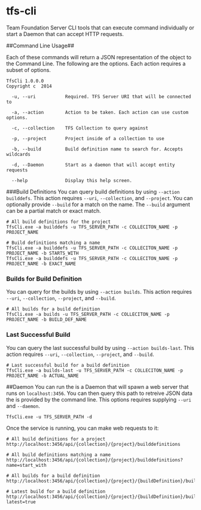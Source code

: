 tfs-cli
=======

Team Foundation Server CLI tools that can execute command individually or start a Daemon that can accept HTTP requests.  


##Command Line Usage##

Each of these commands will return a JSON representation of the object to the Command Line.  The following are the options. Each action requires a subset of options.

```
TfsCli 1.0.0.0
Copyright c  2014

  -u, --uri           Required. TFS Server URI that will be connected to

  -a, --action        Action to be taken. Each action can use custom options.

  -c, --collection    TFS Collection to query against

  -p, --project       Project inside of a collection to use

  -b, --build         Build definition name to search for. Accepts wildcards

  -d, --Daemon        Start as a daemon that will accept entity requests

  --help              Display this help screen.
```

###Build Definitions
You can query build definitions by using `--action builddefs`. This action requires `--uri`, `--collection`, and `--project`. You can optionally provide `--build` for a match on the name. The `--build` argument can be a partial match or exact match.

```
# All build definitions for the project
TfsCli.exe -a builddefs -u TFS_SERVER_PATH -c COLLECITON_NAME -p PROJECT_NAME

# Build definitions matching a name
TfsCli.exe -a builddefs -u TFS_SERVER_PATH -c COLLECITON_NAME -p PROJECT_NAME -b STARTS_WITH
TfsCli.exe -a builddefs -u TFS_SERVER_PATH -c COLLECITON_NAME -p PROJECT_NAME -b EXACT_NAME
```

### Builds for Build Definition
You can query for the builds by using `--action builds`. This action requires `--uri`, `--collection`, `--project`, and `--build`.
```
# All builds for a build definition
TfsCli.exe -a builds -u TFS_SERVER_PATH -c COLLECITON_NAME -p PROJECT_NAME -b BUILD_DEF_NAME
```

### Last Successful Build
You can query the last successful build by using `--action builds-last`. This action requires `--uri`, `--collection`, `--project`, and `--build`.
```
# Last successful build for a build definition
TfsCli.exe -a builds-last -u TFS_SERVER_PATH -c COLLECITON_NAME -p PROJECT_NAME -b ACTUAL_NAME
```

##Daemon
You can run the is a Daemon that will spawn a web server that runs on `localhost:3456`.  You can then query this path to retreive JSON data the is provided by the command line.  This options requires supplying `--uri` and `--daemon`.

```
TfsCli.exe -u TFS_SERVER_PATH -d
```

Once the service is running, you can make web requests to it:
```
# All build definitions for a project
http://localhost:3456/api/{collection}/{project}/builddefinitions

# All build definitions matching a name
http://localhost:3456/api/{collection}/{project}/builddefinitions?name=start_with

# All builds for a build definition
http://localhost:3456/api/{collection}/{project}/{buildDefinition}/builds

# Latest build for a build definition
http://localhost:3456/api/{collection}/{project}/{buildDefinition}/build?latest=true
```